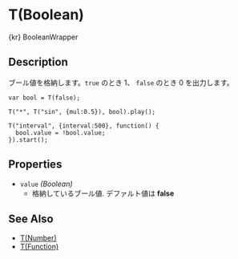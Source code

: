 T(Boolean)
===========
{kr} BooleanWrapper

## Description ##
ブール値を格納します。`true` のとき 1、 `false` のとき 0 を出力します。

```timbre
var bool = T(false);

T("*", T("sin", {mul:0.5}), bool).play();

T("interval", {interval:500}, function() {
  bool.value = !bool.value;
}).start();
```

## Properties ##
- `value` _(Boolean)_
  - 格納しているブール値. デファルト値は **false**

## See Also ##
- [T(Number)](./Number.html)
- [T(Function)](./Function.html)
